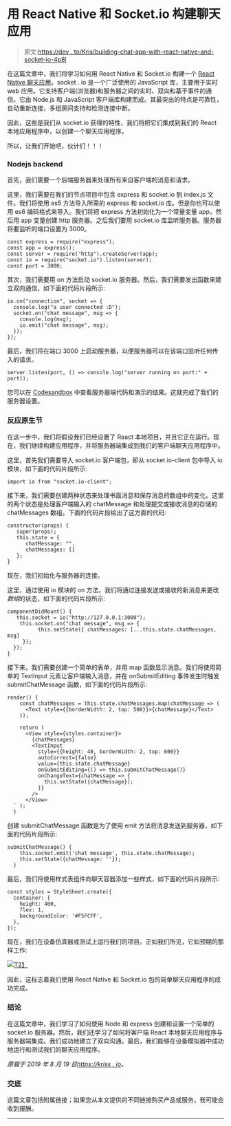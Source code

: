 # 用 React Native 和 Socket.io 构建聊天应用

> 原文:[https://dev . to/Kris/building-chat-app-with-react-native-and-socket-io-4p8l](https://dev.to/kris/buiding-chat-app-with-react-native-and-socket-io-4p8l)

在这篇文章中，我们将学习如何用 React Native 和 Socket.io 构建一个 [React Native 聊天应用](https://www.instamobile.io/app-templates/react-native-chat-app-template/)。socket . io 是一个广泛使用的 JavaScript 库，主要用于实时 web 应用。它支持客户端(浏览器)和服务器之间的实时、双向和基于事件的通信。它由 Node.js 和 JavaScript 客户端库构建而成。其最突出的特点是可靠性，自动重新连接，多组房间支持和检测连接中断。

因此，这些是我们从 socket.io 获得的特性，我们将把它们集成到我们的 React 本地应用程序中，以创建一个聊天应用程序。

所以，让我们开始吧，伙计们！！！

### [](#nodejs-backend)Nodejs backend

首先，我们需要一个后端服务器来处理所有来自客户端的消息和请求。

这里，我们需要在我们的节点项目中包含 express 和 socket.io 到 index.js 文件。我们将使用 es5 方法导入所需的 express 和 socket.io 库。但是你也可以使用 es6 编码格式来导入。我们将把 express 方法初始化为一个常量变量 app，然后用 app 变量创建 http 服务器。之后我们要用 socket.io 库监听服务器。服务器将要监听的端口设置为 3000。

```
const express = require("express");
const app = express();
const server = require("http").createServer(app);
const io = require("socket.io").listen(server);
const port = 3000; 
```

其次，我们需要用 on 方法启动 socket.io 服务器。然后，我们需要发出函数来建立双向通信，如下面的代码片段所示:

```
io.on("connection", socket => {
  console.log("a user connected :D");
  socket.on("chat message", msg => {
    console.log(msg);
    io.emit("chat message", msg);
  });
}); 
```

最后，我们将在端口 3000 上启动服务器，以便服务器可以在该端口监听任何传入的请求。

```
server.listen(port, () => console.log("server running on port:" + port)); 
```

您可以在 [Codesandbox](https://codesandbox.io/s/trusting-allen-g0ztf) 中查看服务器端代码和演示的结果。这就完成了我们的服务器设置。

### [](#react-native-section)反应原生节

在这一步中，我们将假设我们已经设置了 React 本地项目，并且它正在运行。现在，我们继续构建应用程序，并将服务器端集成到我们的客户端聊天应用程序中。

这里，首先我们需要导入 socket.io 客户端包，即从 socket.io-client 包中导入 io 模块，如下面的代码片段所示:

```
import io from "socket.io-client"; 
```

接下来，我们需要创建两种状态来处理书面消息和保存消息的数组中的变化。这里的两个状态是处理客户端输入的 chatMessage 和处理提交或接收消息的存储的 chatMessages 数组。下面的代码片段给出了这方面的代码:

```
constructor(props) {
   super(props);
   this.state = {
      chatMessage: "",
      chatMessages: []
   };
} 
```

现在，我们初始化与服务器的连接。

这里，通过使用 io 模块的 on 方法，我们将通过连接发送或接收的新消息来更改*数组*的状态，如下面的代码片段所示:

```
componentDidMount() {
   this.socket = io("http://127.0.0.1:3000");
    this.socket.on("chat message", msg => {
          this.setState({ chatMessages: [...this.state.chatMessages, msg]   
     });
  });
} 
```

接下来，我们需要创建一个简单的表单，并用 map 函数显示消息。我们将使用简单的 TextInput 元素让客户端输入消息，并在 onSubmitEditing 事件发生时触发 submitChatMessage 函数，如下面的代码片段所示:

```
render() {
    const chatMessages = this.state.chatMessages.map(chatMessage => (
      <Text style={{borderWidth: 2, top: 500}}>{chatMessage}</Text>
    ));

    return (
      <View style={styles.container}>
        {chatMessages}
        <TextInput
          style={{height: 40, borderWidth: 2, top: 600}}
          autoCorrect={false}
          value={this.state.chatMessage}
          onSubmitEditing={() => this.submitChatMessage()}
          onChangeText={chatMessage => {
            this.setState({chatMessage});
          }}
        />
      </View>
  ` );
  } 
```

创建 submitChatMessage 函数是为了使用 emit 方法将消息发送到服务器，如下面的代码片段所示:

```
submitChatMessage() {
    this.socket.emit('chat message', this.state.chatMessage);
    this.setState({chatMessage: ''});
  } 
```

最后，我们将使用样式表组件向聊天容器添加一些样式，如下面的代码片段所示:

```
const styles = StyleSheet.create({
  container: {
    height: 400,
    flex: 1,
    backgroundColor: '#F5FCFF',
  },
}); 
```

现在，我们在设备仿真器或测试上运行我们的项目。正如我们所见，它如预期的那样工作:

[![](../Images/ce108856198843f76819002ae0247b09.png)T2】](https://res.cloudinary.com/practicaldev/image/fetch/s--bq2bb0_w--/c_limit%2Cf_auto%2Cfl_progressive%2Cq_66%2Cw_880/https://cdn-images-1.medium.com/max/810/1%2AkZkmBqwGDVZ4L7ueEXSkkw.gif)

因此，这标志着我们使用 React Native 和 Socket.io 包的简单聊天应用程序的成功完成。

### [](#conclusion)结论

在这篇文章中，我们学习了如何使用 Node 和 express 创建和设置一个简单的 socket.io 服务器。然后，我们还学习了如何将客户端 React 本地聊天应用程序与服务器端集成。我们成功地建立了双向沟通。最后，我们能够在设备模拟器中成功地运行和测试我们的聊天应用程序。

*原载于 2019 年 8 月 19 日*[*https://kriss . io*](https://kriss.io/buiding-chat-app-with-react-native-and-socket-io/)*。*

### [](#disclosure)交底

这篇文章包括附属链接；如果您从本文提供的不同链接购买产品或服务，我可能会收到报酬。

* * *